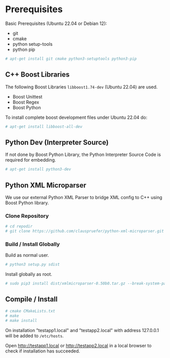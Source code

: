 # Prerequisites

Basic Prerequisites (Ubuntu 22.04 or Debian 12):
- git
- cmake
- python setup-tools
- python pip

```bash
# apt-get install git cmake python3-setuptools python3-pip
```

## C++ Boost Libraries

The following Boost Libraries ```libboost1.74-dev``` (Ubuntu 22.04) are used. 

- Boost Unittest
- Boost Regex
- Boost Python

To install complete boost development files under Ubuntu 22.04 do:

```bash
# apt-get install libboost-all-dev
```

## Python Dev (Interpreter Source)

If not done by Boost Python Library, the Python Interpreter Source Code is required for embedding. 

```bash
# apt-get install python3-dev
```

## Python XML Microparser

We use our external Python XML Parser to bridge XML config to C++ using Boost Python library.

### Clone Repository

```bash
# cd repodir
# git clone https://github.com/clauspruefer/python-xml-microparser.git
```

### Build / Install Globally

Build as normal user.

```bash
# python3 setup.py sdist
```

Install globally as root.

```bash
# sudo pip3 install dist/xmlmicroparser-0.50b0.tar.gz --break-system-packages
```

## Compile / Install

```bash
# cmake CMakeLists.txt
# make
# make install
```

On installation "testapp1.local" and "testapp2.local" with address 127.0.0.1 will
be added to ```/etc/hosts```.

Open http://testapp1.local or http://testapp2.local in a local browser to check if
installation has succeeded.

